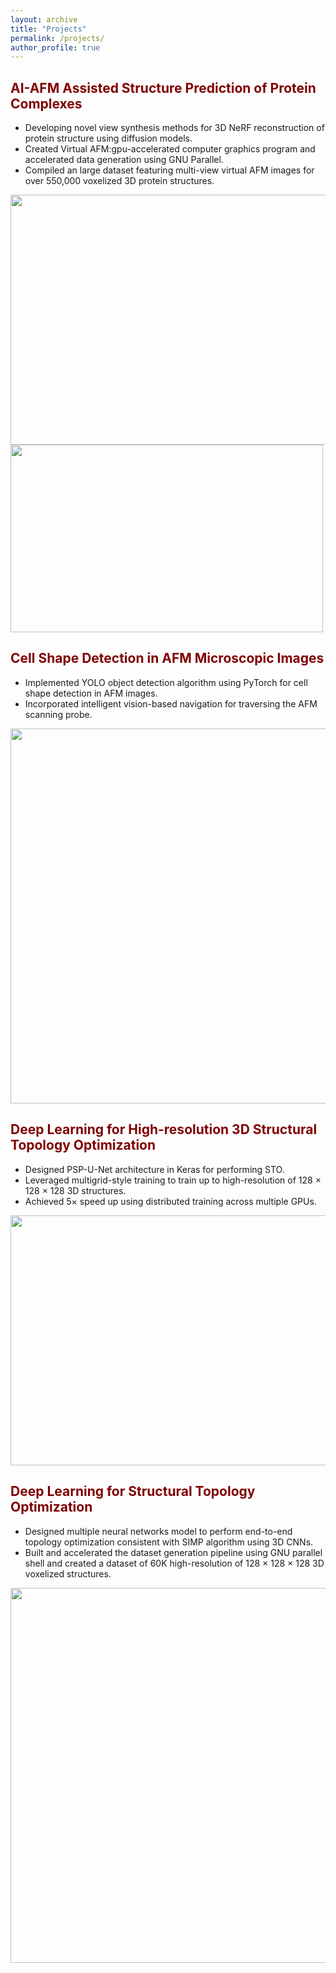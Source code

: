```yaml
---
layout: archive
title: "Projects"
permalink: /projects/
author_profile: true
---
```


## <span style="color:maroon;"> AI-AFM Assisted Structure Prediction of Protein Complexes </span> 
* Developing novel view synthesis methods for 3D NeRF reconstruction of protein structure using diffusion models.
* Created Virtual AFM:gpu-accelerated computer graphics program and accelerated data generation using GNU Parallel.
* Compiled an large dataset featuring multi-view virtual AFM images for over 550,000 voxelized 3D protein structures.

<img src="https://jaydeepradejd.github.io/images/Projects/virtualAFM.png" width="800" height="400"/>

<img src="https://jaydeepradejd.github.io/images/Projects/upfusion_predictions.png" width="500" height="300"/>
<!-- ![virtual AFM pipeline](https://jaydeepradejd.github.io/images/Projects/virtual_AFM_pipeline.png) ![virtual AFM](https://jaydeepradejd.github.io/images/Projects/virtual_AFM.png) -->

<!-- ![prediction](https://jaydeepradejd.github.io/images/Projects/upfusion_predictions.png) -->
## <span style="color:maroon;"> Cell Shape Detection in AFM Microscopic Images </span> 
* Implemented YOLO object detection algorithm using PyTorch for cell shape detection in AFM images.
* Incorporated intelligent vision-based navigation for traversing the AFM scanning probe.

<img src="https://jaydeepradejd.github.io/images/Projects/cell_shape_detection_overview.png" width="800" height="600"/>
<!-- ![Overview](https://jaydeepradejd.github.io/images/Projects/cell_shape_detectiojn_overview.png) -->

## <span style="color:maroon;"> Deep Learning for High-resolution 3D Structural Topology Optimization </span> 
* Designed PSP-U-Net architecture in Keras for performing STO.
* Leveraged multigrid-style training to train up to high-resolution of 128 × 128 × 128 3D structures.
* Achieved 5× speed up using distributed training across multiple GPUs.

<img src="https://jaydeepradejd.github.io/images/Projects/multigrid.png" width="600" height="400"/>
<!-- ![Overview](https://jaydeepradejd.github.io/images/Projects/multigrid.png) -->

## <span style="color:maroon;"> Deep Learning for Structural Topology Optimization </span> 
* Designed multiple neural networks model to perform end-to-end topology optimization consistent with SIMP algorithm using 3D CNNs.
* Built and accelerated the dataset generation pipeline using GNU parallel shell and created a dataset of 60K high-resolution of 128 × 128 × 128 3D voxelized structures.

<img src="https://jaydeepradejd.github.io/images/Projects/topopt_overview.png" width="800" height="600"/>
<!-- ![Overview](https://jaydeepradejd.github.io/images/Projects/topopt_overview.png) -->
